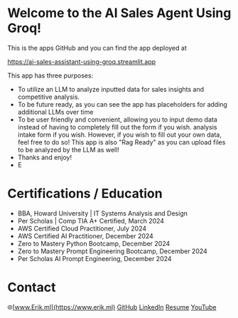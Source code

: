 # Welcome to the AI Sales Agent Using Groq!
This is the apps GitHub and you can find the app deployed at

https://ai-sales-assistant-using-groq.streamlit.app

This app has three purposes:

- To utilize an LLM to analyze inputted data for sales insights and competitive analysis.
- To be future ready, as you can see the app has placeholders for adding additional LLMs over time
- To be user friendly and convenient, allowing you to input demo data instead of having to completely fill out the form if you wish. analysis intake form if you wish. However, if you wish to fill out your own data, feel free to do so! This app is also "Rag Ready" as you can upload files to be analyzed by the LLM as well!
- Thanks and enjoy!
- E

# Certifications / Education
- BBA, Howard University | IT Systems Analysis and Design
- Per Scholas | Comp TIA A+ Certified, March 2024
- AWS Certified Cloud Practitioner, July 2024
- AWS Certified AI Practitioner, December 2024
- Zero to Mastery Python Bootcamp, December 2024
- Zero to Mastery Prompt Engineering Bootcamp, December 2024
- Per Scholas AI Prompt Engineering, December 2024

# Contact
🌐[www.Erik.ml](https://www.erik.ml)
[GitHub](https://github.com/mymanerik)
[LinkedIn](https://linkedin.com/in/erikmalson)
<a href="https://docs.google.com/document/d/1GxGBTHxJAxRu9_t98PeaH9Jk-ogLInSCU85Ub9gnjiY/edit?usp=sharing">Resume</a>
[YouTube](https://YouTube.com/@AIinTheAM)

